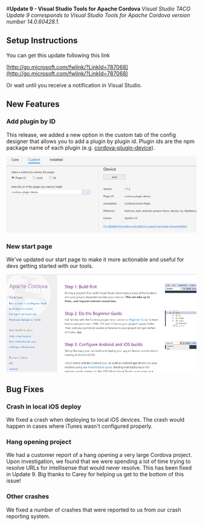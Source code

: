 <properties pageTitle="Release Notes for Update 9"
  description="Release notes for Update 9 of Visual Studio 2015 Tools for Apache Cordova"
  services=""
  documentationCenter=""
  authors="rido-min" />
  <tags ms.technology="cordova" ms.product="Visual Studio 2015"
     ms.service="na"
     ms.devlang="javascript"
     ms.topic="article"
     ms.tgt_pltfrm="mobile-multiple"
     ms.workload="na"
     ms.date="05/02/2016"
     ms.author="rmpablos"/>
     
#**Update 9 - Visual Studio Tools for Apache Cordova**
 *Visual Studio TACO Update 9 corresponds to Visual Studio Tools for Apache Cordova version number 14.0.60428.1.*

## Setup Instructions
You can get this update following this link

[http://go.microsoft.com/fwlink/?LinkId=787068](http://go.microsoft.com/fwlink/?LinkId=787068)

Or wait until you  receive a notification in Visual Studio.

## New Features

### Add plugin by ID  

This release, we added a new option in the custom tab of the config designer that allows you to add a plugin by plugin id. Plugin ids are the npm package name of each plugin (e.g. [cordova-plugin-device](https://www.npmjs.com/package/cordova-plugin-device)).

![Add Plugin By ID](media/release-update-9/add-plugin-by-id.png)

### New start page
We've updated our start page to make it more actionable and useful for devs getting started with our tools.

![Start Page](media/release-update-9/start-page.png)

## Bug Fixes

### Crash in local iOS deploy  
We fixed a crash when deploying to local iOS devices. The crash would happen in cases where iTunes wasn't configured properly.

### Hang opening project  
We had a customer report of a hang opening a very large Cordova project. Upon investigation, we found that 
we were spending a lot of time trying to resolve URLs for intellisense that would never resolve. This has been fixed in Update 9. Big 
thanks to Carey for helping us get to the bottom of this issue!

### Other crashes  
We fixed a number of crashes that were reported to us from our crash reporting system.

